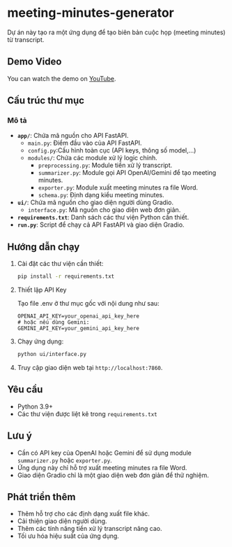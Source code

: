 # meeting-minutes-generator

Dự án này tạo ra một ứng dụng để tạo biên bản cuộc họp (meeting minutes) từ transcript.

## Demo Video

You can watch the demo on [YouTube](https://youtube.com/playlist?list=PLt11NO3k9FFyDDmVF_ssNgZ-zwiOt6eh8&si=agR2MCh06gB7PXui).

## Cấu trúc thư mục
### Mô tả

* **`app/`**: Chứa mã nguồn cho API FastAPI.
    * `main.py`: Điểm đầu vào của API FastAPI.
    * `config.py`:Cấu hình toàn cục (API keys, thông số model,...)
    * `modules/`: Chứa các module xử lý logic chính.
        * `preprocessing.py`: Module tiền xử lý transcript.
        * `summarizer.py`: Module gọi API OpenAI/Gemini để tạo meeting minutes.
        * `exporter.py`: Module xuất meeting minutes ra file Word.
        * `schema.py`: Định dạng kiểu meeting minutes.
* **`ui/`**: Chứa mã nguồn cho giao diện người dùng Gradio.
    * `interface.py`: Mã nguồn cho giao diện web đơn giản.
* **`requirements.txt`**: Danh sách các thư viện Python cần thiết.
* **`run.py`**: Script để chạy cả API FastAPI và giao diện Gradio.

## Hướng dẫn chạy

1.  Cài đặt các thư viện cần thiết:

    ```bash
    pip install -r requirements.txt
    ```

2. Thiết lập API Key

    Tạo file .env ở thư mục gốc với nội dung như sau:
    ```text
    OPENAI_API_KEY=your_openai_api_key_here
    # hoặc nếu dùng Gemini:
    GEMINI_API_KEY=your_gemini_api_key_here
    ```

3. Chạy ứng dụng:
    ```bash
    python ui/interface.py
    ```

4. Truy cập giao diện web tại `http://localhost:7860`.

## Yêu cầu

* Python 3.9+
* Các thư viện được liệt kê trong `requirements.txt`

## Lưu ý

* Cần có API key của OpenAI hoặc Gemini để sử dụng module `summarizer.py` hoặc `exporter.py`.
* Ứng dụng này chỉ hỗ trợ xuất meeting minutes ra file Word.
* Giao diện Gradio chỉ là một giao diện web đơn giản để thử nghiệm.

## Phát triển thêm

* Thêm hỗ trợ cho các định dạng xuất file khác.
* Cải thiện giao diện người dùng.
* Thêm các tính năng tiền xử lý transcript nâng cao.
* Tối ưu hóa hiệu suất của ứng dụng.
